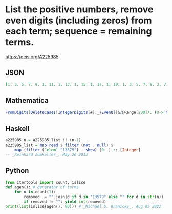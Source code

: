 # List the positive numbers, remove even digits \(including zeros\) from each term; sequence \= remaining terms\.
https://oeis.org/A225985
## JSON
```JSON
[1, 3, 5, 7, 9, 1, 11, 1, 13, 1, 15, 1, 17, 1, 19, 1, 3, 5, 7, 9, 3, 31, 3, 33, 3, 35, 3, 37, 3, 39, 1, 3, 5, 7, 9, 5, 51, 5, 53, 5, 55, 5, 57, 5, 59, 1, 3, 5, 7, 9, 7, 71, 7, 73, 7, 75, 7, 77, 7, 79, 1, 3, 5, 7, 9, 9, 91, 9, 93, 9, 95, 9, 97, 9, 99, 1, 11, 1, 13]
```
## Mathematica
```Mathematica
FromDigits[DeleteCases[IntegerDigits[#],_?EvenQ]]&/@Range[200]/. (0-> Nothing) (* _Harvey P. Dale_, Apr 04 2017 *)
```
## Haskell
```Haskell
a225985 n = a225985_list !! (n-1)
a225985_list = map read $ filter (not . null) $
    map (filter (`elem` "13579") . show) [0..] :: [Integer]
-- _Reinhard Zumkeller_, May 26 2013
```
## Python
```Python
from itertools import count, islice
def agen(): # generator of terms
    for n in count(1):
        removed  = "".join(d if d in "13579" else "" for d in str(n))
        if removed != "": yield int(removed)
print(list(islice(agen(), 80))) # _Michael S. Branicky_, Aug 05 2022
```

